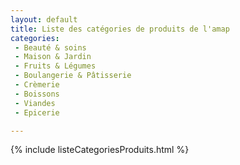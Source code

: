 ```yaml
---
layout: default
title: Liste des catégories de produits de l'amap
categories: 
 - Beauté & soins
 - Maison & Jardin
 - Fruits & Légumes
 - Boulangerie & Pâtisserie
 - Crèmerie
 - Boissons
 - Viandes
 - Epicerie

---
```



{% include listeCategoriesProduits.html %}